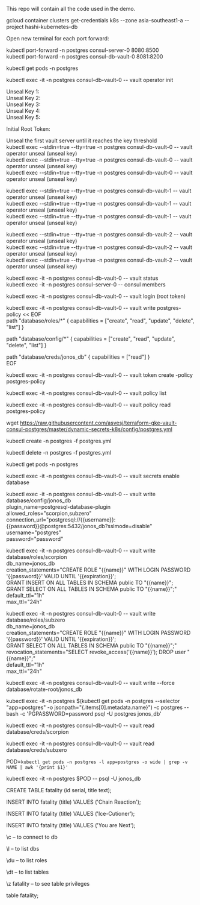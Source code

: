 This repo will contain all the code used in the demo.

gcloud container clusters get-credentials k8s --zone asia-southeast1-a --project hashi-kubernetes-db

Open new terminal for each port forward:

kubectl port-forward -n postgres consul-server-0 8080:8500 <br>
kubectl port-forward -n postgres consul-db-vault-0 8081:8200

kubectl get pods -n postgres

kubectl exec -it -n postgres consul-db-vault-0 -- vault operator init

Unseal Key 1: <br>
Unseal Key 2: <br>
Unseal Key 3: <br>
Unseal Key 4: <br>
Unseal Key 5: <br>

Initial Root Token: 

Unseal the first vault server until it reaches the key threshold <br>
kubectl exec --stdin=true --tty=true -n postgres consul-db-vault-0 -- vault operator unseal (unseal key) <br>
kubectl exec --stdin=true --tty=true -n postgres consul-db-vault-0 -- vault operator unseal (unseal key) <br>
kubectl exec --stdin=true --tty=true -n postgres consul-db-vault-0 -- vault operator unseal (unseal key) <br>

kubectl exec --stdin=true --tty=true -n postgres consul-db-vault-1 -- vault operator unseal (unseal key) <br>
kubectl exec --stdin=true --tty=true -n postgres consul-db-vault-1 -- vault operator unseal (unseal key) <br>
kubectl exec --stdin=true --tty=true -n postgres consul-db-vault-1 -- vault operator unseal (unseal key) <br>

kubectl exec --stdin=true --tty=true -n postgres consul-db-vault-2 -- vault operator unseal (unseal key) <br>
kubectl exec --stdin=true --tty=true -n postgres consul-db-vault-2 -- vault operator unseal (unseal key) <br>
kubectl exec --stdin=true --tty=true -n postgres consul-db-vault-2 -- vault operator unseal (unseal key) <br>
	
kubectl exec -it -n postgres consul-db-vault-0 -- vault status <br>
kubectl exec -it -n postgres consul-server-0 -- consul members <br>

kubectl exec -it -n postgres consul-db-vault-0 -- vault login (root token)
	
kubectl exec -it -n postgres consul-db-vault-0 -- vault write postgres-policy << EOF <br>
path "database/roles/*" {
  capabilities = ["create", "read", "update", "delete", "list"] 
}

path "database/config/*" {
  capabilities = ["create", "read", "update", "delete", "list"] 
}

path "database/creds/jonos_db" {
  capabilities = ["read"] 
} <br>
EOF

kubectl exec -it -n postgres consul-db-vault-0 -- vault token create -policy postgres-policy

kubectl exec -it -n postgres consul-db-vault-0 -- vault policy list

kubectl exec -it -n postgres consul-db-vault-0 -- vault policy read postgres-policy

wget https://raw.githubusercontent.com/asvesj/terraform-gke-vault-consul-postgres/master/dynamic-secrets-k8s/config/postgres.yml

kubectl create -n postgres -f postgres.yml 

kubectl delete -n postgres -f postgres.yml

kubectl get pods -n postgres 

kubectl exec -it -n postgres consul-db-vault-0 -- vault secrets enable database

kubectl exec -it -n postgres consul-db-vault-0 -- vault write database/config/jonos_db \
    plugin_name=postgresql-database-plugin \
    allowed_roles="scorpion,subzero" \
    connection_url="postgresql://{{username}}:{{password}}@postgres:5432/jonos_db?sslmode=disable" \
    username="postgres" \
    password="password"

kubectl exec -it -n postgres consul-db-vault-0 -- vault write database/roles/scorpion  \
    db_name=jonos_db \
    creation_statements="CREATE ROLE \"{{name}}\" WITH LOGIN PASSWORD '{{password}}' VALID UNTIL '{{expiration}}'; \
    GRANT INSERT ON ALL TABLES IN SCHEMA public TO \"{{name}}\"; \
    GRANT SELECT ON ALL TABLES IN SCHEMA public TO \"{{name}}\";" \
    default_ttl="1h" \
    max_ttl="24h"

kubectl exec -it -n postgres consul-db-vault-0 -- vault write database/roles/subzero \
    db_name=jonos_db \
    creation_statements="CREATE ROLE \"{{name}}\" WITH LOGIN PASSWORD '{{password}}' VALID UNTIL '{{expiration}}'; \
    GRANT SELECT ON ALL TABLES IN SCHEMA public TO \"{{name}}\";" \
    revocation_statements="SELECT revoke_access('{{name}}'); DROP user \"{{name}}\";"\
    default_ttl="1h" \
    max_ttl="24h"

kubectl exec -it -n postgres consul-db-vault-0 -- vault write --force database/rotate-root/jonos_db

kubectl exec -it -n postgres $(kubectl get pods -n postgres --selector "app=postgres" -o jsonpath="{.items[0].metadata.name}") -c postgres -- bash -c 'PGPASSWORD=password psql -U postgres jonos_db'

kubectl exec -it -n postgres consul-db-vault-0 -- vault read database/creds/scorpion

kubectl exec -it -n postgres consul-db-vault-0 -- vault read database/creds/subzero
	
POD=`kubectl get pods -n postgres -l app=postgres -o wide | grep -v NAME | awk '{print $1}'`
  	
kubectl exec -it -n postgres $POD -- psql -U  jonos_db

CREATE TABLE fatality (id serial, title text);

INSERT INTO fatality (title) VALUES ('Chain Reaction');

INSERT INTO fatality (title) VALUES ('Ice-Cutioner');

INSERT INTO fatality (title) VALUES ('You are Next');

\c – to connect to db

\l – to list dbs

\du – to list roles

\dt – to list tables

\z fatality – to see table privileges

table fatality;

